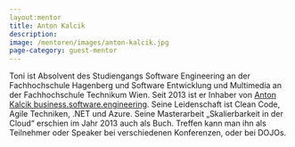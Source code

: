 ```yaml
---
layout:mentor
title: Anton Kalcik
description: 
image: /mentoren/images/anton-kalcik.jpg
page-category: guest-mentor
---
```


Toni ist Absolvent des Studiengangs Software Engineering an der Fachhochschule Hagenberg und Software Entwicklung und Multimedia an der Fachhochschule Technikum Wien. 
Seit 2013 ist er Inhaber von <a href="https://kalcik.net/" target="_blank">Anton Kalcik business.software.engineering</a>. Seine Leidenschaft ist Clean Code, Agile Techniken, .NET und Azure. Seine Masterarbeit „Skalierbarkeit in der Cloud“ erschien im Jahr 2013 auch als Buch. Treffen kann man ihn als Teilnehmer oder Speaker bei verschiedenen Konferenzen, oder bei DOJOs.